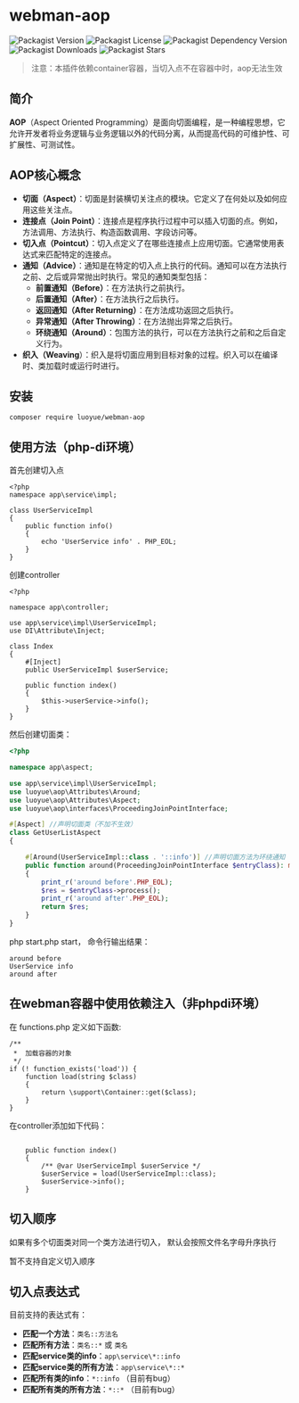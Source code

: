 # webman-aop

![Packagist Version](https://img.shields.io/packagist/v/luoyue/webman-aop)
![Packagist License](https://img.shields.io/packagist/l/luoyue/webman-aop)
![Packagist Dependency Version](https://img.shields.io/packagist/dependency-v/luoyue/webman-aop/php)
![Packagist Downloads](https://img.shields.io/packagist/dt/luoyue/webman-aop)
![Packagist Stars](https://img.shields.io/packagist/stars/luoyue/webman-aop)

> 注意：本插件依赖container容器，当切入点不在容器中时，aop无法生效

## 简介
**AOP**（Aspect Oriented Programming）是面向切面编程，是一种编程思想，它允许开发者将业务逻辑与业务逻辑以外的代码分离，从而提高代码的可维护性、可扩展性、可测试性。

## AOP核心概念
- **切面（Aspect）**：切面是封装横切关注点的模块。它定义了在何处以及如何应用这些关注点。
- **连接点（Join Point）**：连接点是程序执行过程中可以插入切面的点。例如，方法调用、方法执行、构造函数调用、字段访问等。
- **切入点（Pointcut）**：切入点定义了在哪些连接点上应用切面。它通常使用表达式来匹配特定的连接点。
- **通知（Advice）**：通知是在特定的切入点上执行的代码。通知可以在方法执行之前、之后或异常抛出时执行。常见的通知类型包括：
  - **前置通知（Before）**：在方法执行之前执行。
  - **后置通知（After）**：在方法执行之后执行。
  - **返回通知（After Returning）**：在方法成功返回之后执行。
  - **异常通知（After Throwing）**：在方法抛出异常之后执行。
  - **环绕通知（Around）**：包围方法的执行，可以在方法执行之前和之后自定义行为。
- **织入（Weaving**）：织入是将切面应用到目标对象的过程。织入可以在编译时、类加载时或运行时进行。

## 安装
```
composer require luoyue/webman-aop
```

## 使用方法（php-di环境）
首先创建切入点
```
<?php
namespace app\service\impl;

class UserServiceImpl
{
    public function info()
    {
        echo 'UserService info' . PHP_EOL;
    }
}
```

创建controller

```
<?php

namespace app\controller;

use app\service\impl\UserServiceImpl;
use DI\Attribute\Inject;

class Index
{
    #[Inject]
    public UserServiceImpl $userService;

    public function index()
    {
        $this->userService->info();
    }
}
```

然后创建切面类：
```php
<?php

namespace app\aspect;

use app\service\impl\UserServiceImpl;
use luoyue\aop\Attributes\Around;
use luoyue\aop\Attributes\Aspect;
use luoyue\aop\interfaces\ProceedingJoinPointInterface;

#[Aspect] //声明切面类（不加不生效）
class GetUserListAspect
{

    #[Around(UserServiceImpl::class . '::info')] //声明切面方法为环绕通知
    public function around(ProceedingJoinPointInterface $entryClass): mixed
    {
        print_r('around before'.PHP_EOL);
        $res = $entryClass->process();
        print_r('around after'.PHP_EOL);
        return $res;
    }
}
```

php start.php start， 命令行输出结果：
```
around before
UserService info
around after
```


## 在webman容器中使用依赖注入（非phpdi环境）

在 functions.php 定义如下函数:

```
/**
 *  加载容器的对象
 */
if (! function_exists('load')) {
    function load(string $class)
    {
        return \support\Container::get($class);
    }
}
```

在controller添加如下代码：

```

    public function index()
    {
        /** @var UserServiceImpl $userService */
        $userService = load(UserServiceImpl::class);
        $userService->info();
    }
```

## 切入顺序
如果有多个切面类对同一个类方法进行切入， 默认会按照文件名字母升序执行

暂不支持自定义切入顺序

## 切入点表达式
目前支持的表达式有：
- **匹配一个方法**：`类名::方法名`
- **匹配所有方法**：`类名::*` 或 `类名`
- **匹配service类的info**：`app\service\*::info`
- **匹配service类的所有方法**：`app\service\*::*`
- **匹配所有类的info**：`*::info` （目前有bug）
- **匹配所有类的所有方法**：`*::*` （目前有bug）
